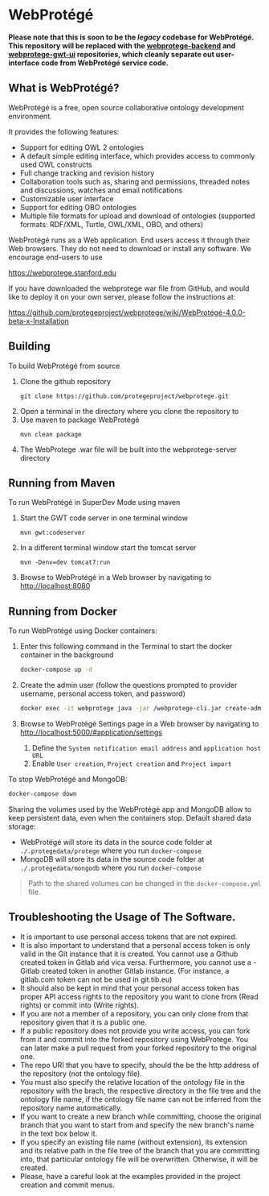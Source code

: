 WebProtégé
==========

**Please note that this is soon to be the *legacy* codebase for WebProtégé.  This repository will be replaced with the [webprotege-backend](https://github.com/protegeproject/webprotege-backend) and [webprotege-gwt-ui](https://github.com/protegeproject/webprotege-gwt-ui) repositories, which cleanly separate out user-interface code from WebProtégé service code.**

What is WebProtégé?
-------------------

WebProtégé is a free, open source collaborative ontology development environment.

It provides the following features:
- Support for editing OWL 2 ontologies
- A default simple editing interface, which provides access to commonly used OWL constructs
- Full change tracking and revision history
- Collaboration tools such as, sharing and permissions, threaded notes and discussions, watches and email notifications
- Customizable user interface
- Support for editing OBO ontologies
- Multiple file formats for upload and download of ontologies (supported formats: RDF/XML, Turtle, OWL/XML, OBO, and others)

WebProtégé runs as a Web application. End users access it through their Web browsers.
They do not need to download or install any software. We encourage end-users to use

https://webprotege.stanford.edu

If you have downloaded the webprotege war file from GitHub, and would like to deploy it on your own server,
please follow the instructions at:

https://github.com/protegeproject/webprotege/wiki/WebProtégé-4.0.0-beta-x-Installation

Building
--------

To build WebProtégé from source

1) Clone the github repository
   ```
   git clone https://github.com/protegeproject/webprotege.git
   ```
2) Open a terminal in the directory where you clone the repository to
3) Use maven to package WebProtégé
   ```
   mvn clean package
   ```
5) The WebProtege .war file will be built into the webprotege-server directory

Running from Maven
------------------

To run WebProtégé in SuperDev Mode using maven

1) Start the GWT code server in one terminal window
    ```
    mvn gwt:codeserver
    ```
2) In a different terminal window start the tomcat server
    ```
    mvn -Denv=dev tomcat7:run
    ```
3) Browse to WebProtégé in a Web browser by navigating to [http://localhost:8080](http://localhost:8080)

Running from Docker
-------------------

To run WebProtégé using Docker containers:

1. Enter this following command in the Terminal to start the docker container in the background

   ```bash
   docker-compose up -d
   ```

2. Create the admin user (follow the questions prompted to provider username, personal access token, and password)

   ```bash
   docker exec -it webprotege java -jar /webprotege-cli.jar create-admin-account
   ```

3. Browse to WebProtégé Settings page in a Web browser by navigating to [http://localhost:5000/#application/settings](http://localhost:5000/#application/settings)
   1. Define the `System notification email address` and `application host URL`
   2. Enable `User creation`, `Project creation` and `Project import`

To stop WebProtégé and MongoDB:

   ```bash
   docker-compose down
   ```

Sharing the volumes used by the WebProtégé app and MongoDB allow to keep persistent data, even when the containers stop. Default shared data storage:

* WebProtégé will store its data in the source code folder at `./.protegedata/protege` where you run `docker-compose`
* MongoDB will store its data in the source code folder at `./.protegedata/mongodb` where you run `docker-compose`

> Path to the shared volumes can be changed in the `docker-compose.yml` file.
> 
Troubleshooting the Usage of The Software.
-------------------
- It is important to use personal access tokens that are not expired.
- It is also important to understand that a personal access token is only valid in the Git instance that it is created. You cannot use a Github created token in Gitlab ańd vica versa. Furthermore, you cannot use a - Gitlab created token in another Gitlab instance. (For instance, a gitlab.com token can not be used in git.tib.eu)
- It should also be kept in mind that your personal access token has proper API access rights to the repository you want to clone from (Read rights) or commit into (Write rights).
- If you are not a member of a repository, you can only clone from that repository given that it is a public one.
- If a public repository does not provide you write access, you can fork from it and commit into the forked repository using WebProtege. You can later make a pull request from your forked repository to the original one. 
- The repo URI that you have to specify, should the be the http address of the repository (not the ontology file).
- You must also specify the relative location of the ontology file in the repository with the brach, the respective directory in the file tree and the ontology file name, if the ontology file name can not be inferred from the repository name automatically. 
- If you want to create a new branch while committing, choose the original branch that you want to start from and specify the new branch's name in the text box below it.
- If you specify an existing file name (without extension), its extension and its relative path in the file tree of the branch that you are committing into, that particular ontology file will be overwritten. Otherwise, it will be created.
- Please, have a careful look at the examples provided in the project creation and commit menus.
